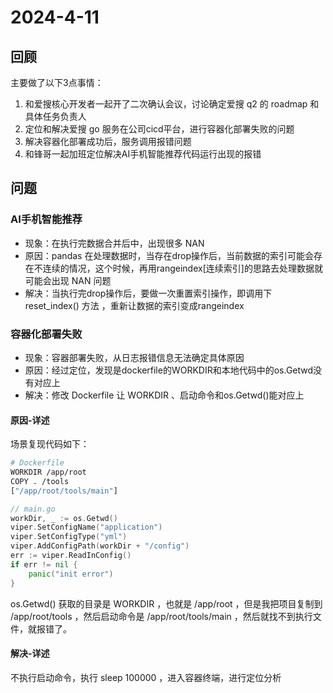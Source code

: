 # 2024-4-11

## 回顾

主要做了以下3点事情：

1. 和爱搜核心开发者一起开了二次确认会议，讨论确定爱搜 q2 的 roadmap 和具体任务负责人
2. 定位和解决爱搜 go 服务在公司cicd平台，进行容器化部署失败的问题
3. 解决容器化部署成功后，服务调用报错问题
4. 和锋哥一起加班定位解决AI手机智能推荐代码运行出现的报错

## 问题

### AI手机智能推荐

- 现象：在执行完数据合并后中，出现很多 NAN
- 原因：pandas 在处理数据时，当存在drop操作后，当前数据的索引可能会存在不连续的情况，这个时候，再用rangeindex[连续索引]的思路去处理数据就可能会出现 NAN 问题
- 解决：当执行完drop操作后，要做一次重置索引操作，即调用下 reset_index() 方法 ，重新让数据的索引变成rangeindex

### 容器化部署失败

- 现象：容器部署失败，从日志报错信息无法确定具体原因
- 原因：经过定位，发现是dockerfile的WORKDIR和本地代码中的os.Getwd没有对应上
- 解决：修改 Dockerfile 让 WORKDIR 、启动命令和os.Getwd()能对应上

#### 原因-详述

场景复现代码如下：

```sh
# Dockerfile
WORKDIR /app/root
COPY . /tools
["/app/root/tools/main"]
```

```go
// main.go
workDir, _ := os.Getwd()
viper.SetConfigName("application")
viper.SetConfigType("yml")
viper.AddConfigPath(workDir + "/config")
err := viper.ReadInConfig()
if err != nil {
    panic("init error")
}
```

os.Getwd() 获取的目录是 WORKDIR ，也就是 /app/root ，但是我把项目复制到 /app/root/tools ，然后启动命令是 /app/root/tools/main ，然后就找不到执行文件，就报错了。

#### 解决-详述

不执行启动命令，执行 sleep 100000 ，进入容器终端，进行定位分析


